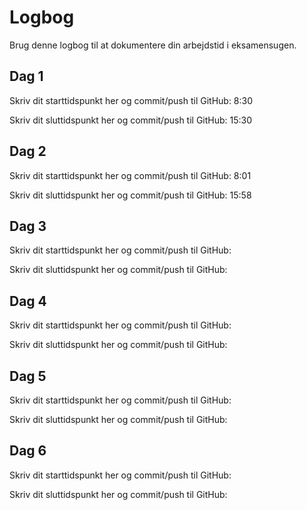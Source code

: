 # Logbog

Brug denne logbog til at dokumentere din arbejdstid i eksamensugen.

## Dag 1

Skriv dit starttidspunkt her og commit/push til GitHub: 8:30

Skriv dit sluttidspunkt her og commit/push til GitHub: 15:30

## Dag 2

Skriv dit starttidspunkt her og commit/push til GitHub: 8:01

Skriv dit sluttidspunkt her og commit/push til GitHub: 15:58

## Dag 3

Skriv dit starttidspunkt her og commit/push til GitHub:

Skriv dit sluttidspunkt her og commit/push til GitHub:

## Dag 4

Skriv dit starttidspunkt her og commit/push til GitHub:

Skriv dit sluttidspunkt her og commit/push til GitHub:

## Dag 5

Skriv dit starttidspunkt her og commit/push til GitHub:

Skriv dit sluttidspunkt her og commit/push til GitHub:

## Dag 6

Skriv dit starttidspunkt her og commit/push til GitHub:

Skriv dit sluttidspunkt her og commit/push til GitHub:
